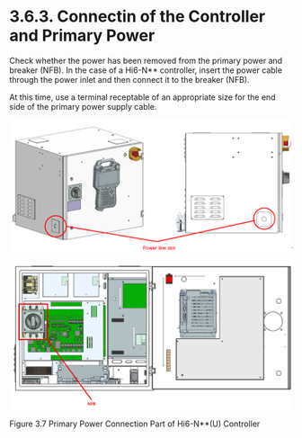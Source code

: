 ﻿# 3.6.3. Connectin of the Controller and Primary Power

Check whether the power has been removed from the primary power and breaker (NFB).
In the case of a Hi6-N** controller, insert the power cable through the power inlet and then connect it to the breaker (NFB).

At this time, use a terminal receptable of an appropriate size for the end side of the primary power supply cable.


![](../../../_assets/그림_3.8_Hi6-N__U__제어기에_1차_전원_접속부.png  )

![](../../../_assets/그림_3.8_Hi6-N__U__제어기에_1차_전원_접속부_2.png  )

Figure 3.7 Primary Power Connection Part of Hi6-N**(U) Controller
